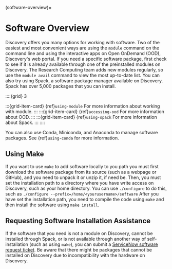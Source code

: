 (software-overview)=

# Software Overview

Discovery offers you many options for working with software. Two of the easiest and most convenient ways are
using the `module` command on the command line and using the interactive apps on Open OnDemand (OOD), Discovery's web portal.
If you need a specific software package, first check to see if it is already available through one of the preinstalled
modules on Discovery. The Research Computing team adds new modules regularly, so use the `module avail` command
to view the most up-to-date list. You can also try using Spack, a software package manager available on Discovery. Spack has over 5,000 packages that
you can install.


::::{grid} 3

:::{grid-item-card} {ref}`using-module`
For more information about working with module.
:::
:::{grid-item-card} {ref}`accessing-ood`
For more information about OOD.
:::
:::{grid-item-card} {ref}`using-spack`
For more information about Spack.
:::
::::

You can also use Conda, Miniconda, and Anaconda to manage software packages. See {ref}`using-conda` for more information.

## Using Make

If you want to use `make` to add software locally to you path you must first download the
software package from its source (such as a webpage or GitHub), and you need to unpack it or unzip it, if need be.
Then, you must set the installation path to a directory where you have write access on Discovery, such as your home directory.
You can use `./configure` to do this, such as  `./configure --prefix=/home/<yourusername>/software`
After you have set the installation path, you need to compile the code using `make` and then install the software using `make install`.

## Requesting Software Installation Assistance

If the software that you need is not a module on Discovery, cannot be installed through Spack, or is not available through another way of
self-installation (such as using `make`), you can submit a [ServiceNow software request ticket].
Be aware that there might be packages that cannot be installed on Discovery due
to incompatibility with the hardware on Discovery.

[ServiceNow software request ticket]: https://service.northeastern.edu/tech?id=sc_cat_item&sys_id=777c510bdbebd340a37cd206ca9619b0